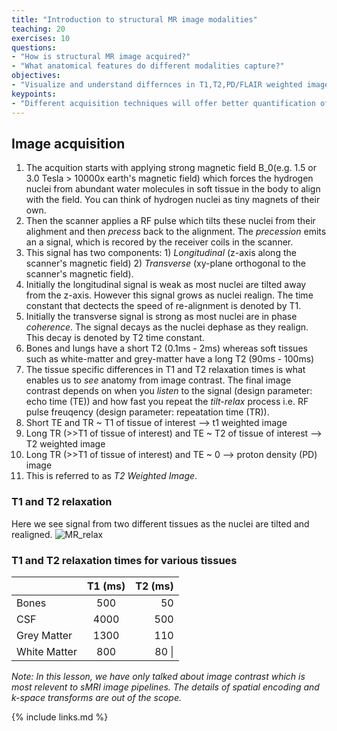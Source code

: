 ```yaml
---
title: "Introduction to structural MR image modalities"
teaching: 20
exercises: 10
questions:
- "How is structural MR image acquired?"
- "What anatomical features do different modalities capture?"
objectives:
- "Visualize and understand differnces in T1,T2,PD/FLAIR weighted images."
keypoints:
- "Different acquisition techniques will offer better quantification of specific brain tissues"
---
```


## Image acquisition
1. The acquition starts with applying strong magnetic field B_0(e.g. 1.5 or 3.0 Tesla > 10000x earth's magnetic field) which forces the hydrogen nuclei from abundant water molecules in soft tissue in the body to align with the field. You can think of hydrogen nuclei as tiny magnets of their own. 
2. Then the scanner applies a RF pulse which tilts these nuclei from their alighment and then _precess_ back to the alignment. The _precession_ emits an a signal, which is recored by the receiver coils in the scanner. 
3. This signal has two components: 1) _Longitudinal_ (z-axis along the scanner's magnetic field) 2) _Transverse_ (xy-plane orthogonal to the scanner's magnetic field). 
4. Initially the longitudinal signal is weak as most nuclei are tilted away from the z-axis. However this signal grows as nuclei realign. The time constant that dectects the speed of re-alignment is denoted by T1. 
5. Initially the transverse signal is strong as most nuclei are in phase _coherence_. The signal decays as the nuclei dephase as they realign. This decay is denoted by T2 time constant. 
6. Bones and lungs have a short T2 (0.1ms - 2ms) whereas soft tissues such as white-matter and grey-matter have a long T2 (90ms - 100ms) 
7. The tissue specific differences in T1 and T2 relaxation times is what enables us to _see_ anatomy from image contrast. The final image contrast depends on when you _listen_ to the signal (design parameter: echo time (TE)) and how fast you repeat the _tilt-relax_ process i.e. RF pulse freuqency (design parameter: repeatation time (TR)). 
8. Short TE and TR ~ T1 of tissue of interest --> t1 weighted image
9.  Long TR (>>T1 of tissue of interest) and TE ~ T2 of tissue of interest --> T2 weighted image
10.   Long TR (>>T1 of tissue of interest) and TE ~ 0 --> proton density (PD) image
11.   This is referred to as *T2 Weighted Image*. 

### T1 and T2 relaxation
Here we see signal from two different tissues as the nuclei are tilted and realigned. 
![MR_relax](https://user-images.githubusercontent.com/7978607/112332334-08750c80-8c90-11eb-90fc-33956c037a1c.gif)


### T1 and T2 relaxation times for various tissues

|                | T1 (ms)      | T2 (ms)     |
| :------------- | :----------: | -----------: |
|  Bones | 500   | 50    |
|  CSF | 4000   | 500    |
|  Grey Matter | 1300   | 110    |
|  White Matter   | 800 | 80 \| |

_Note: In this lesson, we have only talked about image contrast which is most relevent to sMRI image pipelines. The details of spatial encoding and k-space transforms are out of the scope._

{% include links.md %}

